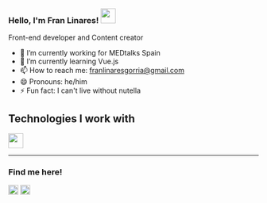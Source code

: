 ### Hello, I'm Fran Linares! <img src="https://raw.githubusercontent.com/MartinHeinz/MartinHeinz/master/wave.gif" width="30px">

Front-end developer and Content creator

- 🔭 I’m currently working for MEDtalks Spain
- 🌱 I’m currently learning Vue.js 
- 📫 How to reach me: franlinaresgorria@gmail.com
- 😄 Pronouns: he/him
- ⚡ Fun fact: I can't live without nutella

## Technologies I work with
<img src="https://img.icons8.com/color/48/000000/javascript.png" height='30' />
 

<hr>

### Find me here!

[<img src='https://cdn.jsdelivr.net/npm/simple-icons@3.0.1/icons/github.svg' alt='github' height='20'>](https://github.com/franlinares)  [<img src='https://cdn.jsdelivr.net/npm/simple-icons@3.0.1/icons/linkedin.svg' alt='linkedin' height='20'>](https://www.linkedin.com/in/franciscolinaresgorria/)  
